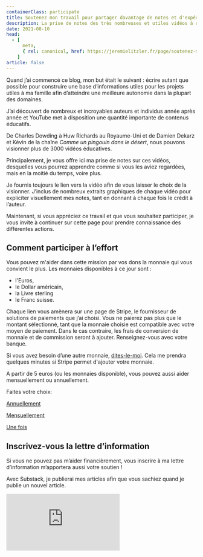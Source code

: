 ```yaml
---
containerClass: participate
title: Soutenez mon travail pour partager davantage de notes et d'expériences
description: La prise de notes des très nombreuses et utiles vidéos à regarder prendre du temps. Je le fais, car je souhaite accroitre ma connaissance sur les domaines des technologies web, de la santé, de la permaculture et bien d'autres. Si vous souhaitez me remercier par une participation, je vous en remercie beaucoup et cela m'aidera à publier plus de contenu, pour vous, chers lecteurs.
date: 2021-08-10
head:
  - [
      meta,
      { rel: canonical, href: https://jeremielitzler.fr/page/soutenez-moi/ },
    ]
article: false
---
```


Quand j’ai commencé ce blog, mon but était le suivant : écrire autant que possible pour construire une base d’informations utiles pour les projets utiles à ma famille afin d’atteindre une meilleure autonomie dans la plupart des domaines.

J’ai découvert de nombreux et incroyables auteurs et individus année après année et YouTube met à disposition une quantité importante de contenus éducatifs.

De Charles Dowding à Huw Richards au Royaume-Uni et de Damien Dekarz et Kévin de la chaîne _Comme un pingouin dans le désert_, nous pouvons visionner plus de 3000 vidéos éducatives.

Principalement, je vous offre ici ma prise de notes sur ces vidéos, desquelles vous pourrez apprendre comme si vous les aviez regardées, mais en la moitié du temps, voire plus.

Je fournis toujours le lien vers la vidéo afin de vous laisser le choix de la visionner. J’inclus de nombreux extraits graphiques de chaque vidéo pour expliciter visuellement mes notes, tant en donnant à chaque fois le crédit à l’auteur.

Maintenant, si vous appréciez ce travail et que vous souhaitez participer, je vous invite à continuer sur cette page pour prendre connaissance des différentes actions.

## Comment participer à l’effort

Vous pouvez m'aider dans cette mission par vos dons la monnaie qui vous convient le plus. Les monnaies disponibles à ce jour sont :

- l'Euros,
- le Dollar américain,
- la Livre sterling
- le Franc suisse.

Chaque lien vous amènera sur une page de Stripe, le fournisseur de solutions de paiements que j’ai choisi. Vous ne paierez pas plus que le montant sélectionné, tant que la monnaie choisie est compatible avec votre moyen de paiement. Dans le cas contraire, les frais de conversion de monnaie et de commission seront à ajouter. Renseignez-vous avec votre banque.

Si vous avez besoin d’une autre monnaie, [dites-le-moi](../contactez-moi/README.md). Cela me prendra quelques minutes si Stripe permet d'ajouter votre monnaie.

A partir de 5 euros (ou les monnaies disponible), vous pouvez aussi aider mensuellement ou annuellement.

Faites votre choix:

<!-- markdownlint-disable MD033 -->

<article class="participate participate-options">
  <p>
    <a href="https://buy.stripe.com/9AQ01H3Fzcgd1eE3cc" target="_blank" class="nav-link action-button primary" aria-label="Help me each year">Annuellement</a>
  </p>
  <p>
    <a href="https://buy.stripe.com/eVadSx6RLa85cXm9AB" target="_blank" class="nav-link action-button secondary" aria-label="Help me each year">Mensuellement</a>
  </p>
  <p>
    <a href="https://buy.stripe.com/9AQ01H3Fzcgd1eE3cc" target="_blank" class="nav-link action-button secondary" aria-label="One time tip">Une fois</a>
  </p>
</article>

## Inscrivez-vous la lettre d’information

Si vous ne pouvez pas m’aider financièrement, vous inscrire à ma lettre d’information m’apportera aussi votre soutien !

Avec Substack, je publierai mes articles afin que vous sachiez quand je publie un nouvel article.

<!-- markdownlint-disable MD033 -->
<p class="newsletter-wrapper"><iframe class="newsletter-embed" src="https://iamjeremie.substack.com/embed" frameborder="0" scrolling="no"></iframe></p>
